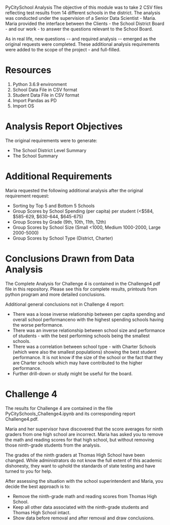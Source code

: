 PyCitySchool Analysis
The objective of this module was to take 2 CSV files reflecting test results from 14 different schools in the district. The analysis was conducted under the supervision of a Senior Data Scientist - Maria. Maria provided the interface between the Clients - the School District Board - and our work - to answer the questions relevant to the School Board. 

As in real life, new questions -- and required analysis -- emerged as the original requests were completed. These additional analysis requirements were added to the scope of the project - and full-filled. 

# Resources
1) Python 3.6.9 environment
2) School Data File in CSV format
3) Student Data File in CSV format
4) Import Pandas as PD
5) Import OS

# Analysis Report Objectives
The original requirements were to generate:  
* The School District Level Summary
* The School Summary

# Additional Requirements
Maria requested the following additional analysis after the original requirement request: 
* Sorting by Top 5 and Bottom 5 Schools
* Group Scores by School Spending (per capita) per student (<$584, $585-629, $630-644, $645-675)
* Group Scores by Grade (9th, 10th, 11th, 12th)
* Group Scores by School Size (Small <1000, Medium 1000-2000, Large 2000-5000)
* Group Scores by School Type (District, Charter)

# Conclusions Drawn from Data Analysis
The Complete Analysis for Challenge 4 is contained in the Challenge4 pdf file in this repository. Please see this for complete results, printouts from python program and more detailed conclusions. 

Additional general conclusions not in Challenge 4 report:
* There was a loose inverse relationship between per capita spending and overall school performanceno with the highest spending schools having the worse performance.  
* There was an inverse relationship between school size and performance of students - with the best performing schools being the smallest schools. 
* There was a correlation between school type - with Charter Schools (which were also the smallest populations) showing the best student performance. It is not know if the size of the school or the fact that they are Charter schools which may have contributed to the higher performance. 
* Further drill-down or study might be useful for the board. 

# Challenge 4 
The results for Challenge 4 are contained in the file PyCitySchools_Challenge4.ipynb and its corresponding report Challenge4.pdf.

Maria and her supervisor have discovered that the score averages for ninth graders from one high school are incorrect. Maria has asked you to remove the math and reading scores for that high school, but without removing those ninth-grade students from the analysis.

The grades of the ninth graders at Thomas High School have been changed. While administrators do not know the full extent of this academic dishonesty, they want to uphold the standards of state testing and have turned to you for help.

After assessing the situation with the school superintendent and Maria, you decide the best approach is to:
* Remove the ninth-grade math and reading scores from Thomas High School.
* Keep all other data associated with the ninth-grade students and Thomas High School intact.
* Show data before removal and after removal and draw conclusions. 




